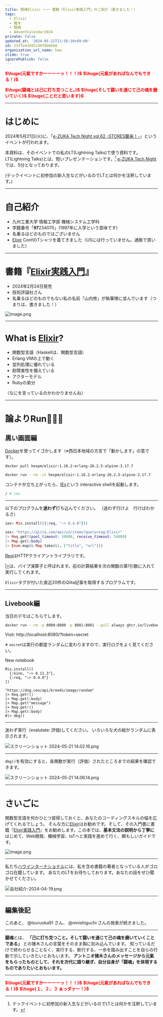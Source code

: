 ```yaml
---
title: 闘魂Elixir ーー 書籍『Elixir実践入門』のご紹介（書きました！）
tags:
  - Elixir
  - 猪木
  - 闘魂
  - AdventCalendar2024
private: false
updated_at: '2024-05-22T11:58:10+09:00'
id: 132fa43dd1c84f6b6b68
organization_url_name: haw
slide: true
ignorePublish: false
---
```

<b><font color="red">$\huge{元氣ですかーーーーッ！！！}$</font></b>
<b><font color="red">$\huge{元氣があればなんでもできる！}$</font></b>

<b><font color="red">$\huge{闘魂とは己に打ち克つこと。}$</font></b>
<b><font color="red">$\huge{そして闘いを通じて己の魂を磨いていく}$</font></b>
<b><font color="red">$\huge{ことだと思います}$</font></b>


---

# はじめに

2024年5月21日(火)に、「[e-ZUKA Tech Night vol.62 -STORES襲来！-](https://ezukatechnight.doorkeeper.jp/events/171990)」というイベントが行われます。

本資料は、そのイベントでの私のLT(Lightning Talks)で使う資料です。
LT(Lightning Talks)とは、短いプレゼンテーションです。[^1]
[e-ZUKA Tech Night](https://ezukatechnight.doorkeeper.jp/)では、5分となっております。

(テックイベントに初参加の新入生などがいるのでLTとは何かを注釈しています。)

[^1]: テックイベントに初参加の新入生などがいるのでLTとは何かを注釈しています。

---

# 自己紹介

- 九州工業大学 情報工学部 機械システム工学科
- 学籍番号「**97**234070」(1997年に入学という意味です)
- 名乗るほどのものではございません
- [Elixir](https://elixir-lang.org/) ConfのTシャツを着てきました（USには行っていません。通販で買いました）

---

# 書籍『[Elixir実践入門](https://gihyo.jp/book/2024/978-4-297-14014-4)』

- 2024年2月24日発売
- 技術評論社さん
- 名乗るほどのものでもない私の名前「山内修」が執筆陣に並んでいます（つまりは、書きました！）

![image.png](https://qiita-image-store.s3.ap-northeast-1.amazonaws.com/0/131808/ebf96eb4-e3ba-ebb5-8d9d-54a1b0863a36.png)

---

# What is [Elixir](https://elixir-lang.org/)?

- 関数型言語（Haskellは、関数型言語）
- Erlang VMの上で動く
- 並列処理に優れている
- 耐障害性を備えている
- アクターモデル
- Rubyの弟分

（なにを言っているのかわかりませんね）

---

# 論よりRun🚀🚀🚀

## 黒い画面編

[Docker](https://www.docker.com/)を使ってイゴかします（※西日本地域の方言で「動かします」の意です）。

```bash
docker pull hexpm/elixir:1.16.2-erlang-26.2.5-alpine-3.17.7

docker run --rm -it hexpm/elixir:1.16.2-erlang-26.2.5-alpine-3.17.7
```

コンテナが立ち上がったら、[IEx](https://hexdocs.pm/iex/1.16.2/IEx.html)という interactive shellを起動します。


```bash
/ # iex
```

---

以下のプログラムを**迷わず**打ち込んでください。
（迷わず行けよ　行けばわかるさ）

```elixir
iex> Mix.install([{:req, "~> 0.4.0"}])

iex> "https://qiita.com/api/v2/items?query=tag:Elixir"
|> Req.get!(pool_timeout: 50000, receive_timeout: 50000)
|> Map.get(:body)
|> Enum.map(& Map.take(&1, ["title", "url"]))
```

[Req](https://github.com/wojtekmach/req)はHTTPクライアントライブラリです。

[|>](https://hexdocs.pm/elixir/1.16.2/Kernel.html#%7C%3E/2)は、パイプ演算子と呼ばれます。前の計算結果を次の関数の第1引数に入れて実行してくれます。

`Elixir`タグが付いた直近20件のQiita記事を取得するプログラムです。

---

## Livebook編

当日のデモはこちらでします。

```bash
docker run --rm -p 8080:8080 -p 8081:8081 --pull always ghcr.io/livebook-dev/livebook
```

Visit: http://localhost:8080/?token=secret

※ `secret`は実行の都度ランダムに変わりますので、実行ログをよく見てください。

New notebook

```elixir:setupセル
Mix.install([
  {:kino, "~> 0.12.3"},
  {:req, "~> 0.4.0"}
])
```

```elixir:Elixirセル
"https://dog.ceo/api/breeds/image/random"
|> Req.get!()
|> Map.get(:body)
|> Map.get("message")
|> Req.get!()
|> Map.get(:body)
#|> dbg()
```

---

迷わず実行（evalutate: 評価)してください。
いろいろな犬の絵がランダムに表示されます。


![スクリーンショット 2024-05-21 14.02.16.png](https://qiita-image-store.s3.ap-northeast-1.amazonaws.com/0/131808/b8923673-9bd3-c42d-fe8b-e1eddf7d3a8d.png)

---

`dbg()`を有効にすると、各関数が実行（評価）されたところまでの結果を確認できます。

![スクリーンショット 2024-05-21 14.06.14.png](https://qiita-image-store.s3.ap-northeast-1.amazonaws.com/0/131808/7c82dc1b-e30e-4337-7ae3-5820f4e8c9fa.png)



---

# さいごに

関数型言語を何かひとつ習得しておくと、あなたのコーディングスキルの幅を広げてくれるでしょう。
そんな方に[Elixir](https://elixir-lang.org/)はお勧めです。そして、その入門書に書籍『[Elixir実践入門](https://gihyo.jp/book/2024/978-4-297-14014-4)』をお勧めします。この本では、**基本文法の説明から丁寧に**はじめて、Web開発、機械学習、IoTへと実践を進めて行く、頼もしいガイドです。

![image.png](https://qiita-image-store.s3.ap-northeast-1.amazonaws.com/0/131808/ebf96eb4-e3ba-ebb5-8d9d-54a1b0863a36.png)

---

私たち[ハウインターナショナル](https://www.haw.co.jp/)には、私を含め書籍の著者となっている人がゴロゴロ在籍しています。
あなたのLTをお待ちしております。あなたの話をぜひ聞かせてください。

![会社紹介-2024-04-19.png](https://qiita-image-store.s3.ap-northeast-1.amazonaws.com/0/131808/da1e15a7-8c40-0a1c-a380-2fd0f493b98f.png)

---

## 編集後記

このあと、 @tsuruoka91 さん、 @mnishiguchi さんの発表が続きました。 


---


**闘魂**とは、  **「己に打ち克つこと。そして闘いを通じて己の魂を磨いていくことである」** との猪木さんの言葉をそのまま胸に刻み込んでいます。
知っているだけで終わらせることなく、実行する、断行する、一歩を踏み出すことを自らの行動で示していきたいとおもいます。
**アントニオ猪木さんのメッセージから元氣をもらったものとして、それを次代に語り継ぎ、自分自身が「闘魂」を体現するものでありたいとおもいます。**

---

<b><font color="red">$\huge{元氣ですかーーーーッ！！！}$</font></b>
<b><font color="red">$\huge{元氣があればなんでもできる！}$</font></b>
<b><font color="red">$\huge{１、２、３ ぁっダァー！}$</font></b>
